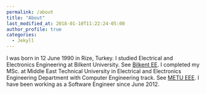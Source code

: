 ```yaml
---
permalink: /about
title: "About"
last_modified_at: 2018-01-10T11:22:24-05:00
author_profile: true
categories: 
  - Jekyll
---
```


I was born in 12 June 1990 in Rize, Turkey. I studied Electrical and Electronics Engineering at
Bilkent University. See [Bilkent EE](http://www.ee.bilkent.edu.tr/tr/).
I completed my MSc. at Middle East Technical University in Electrical and Electronics Engineering
Department with Computer Engineering track.  See [METU EEE](https://eee2.metu.edu.tr/tr).
I have been working as a Software Engineer since June 2012. 